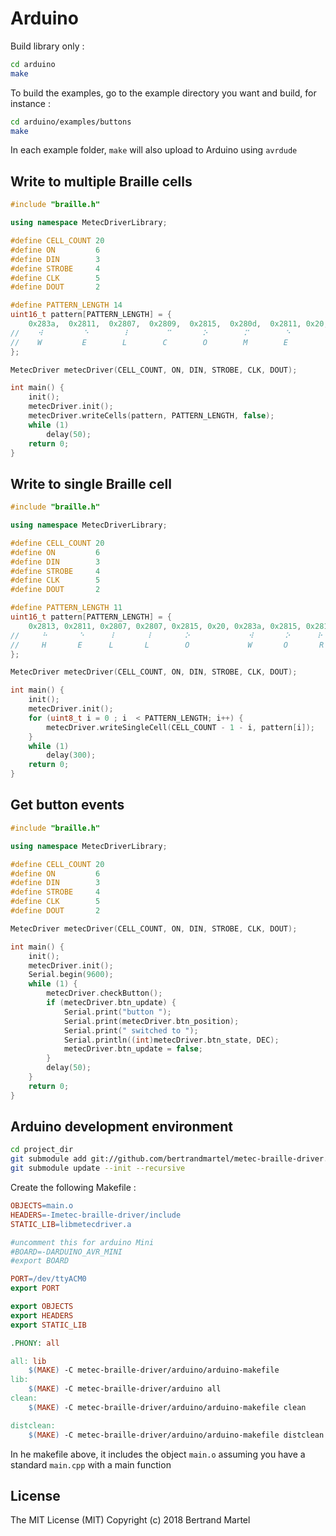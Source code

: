 # Arduino

Build library only :
```bash
cd arduino
make
```

To build the examples, go to the example directory you want and build, for instance :
```bash
cd arduino/examples/buttons
make
```

In each example folder, `make` will also upload to Arduino using `avrdude`

## Write to multiple Braille cells

```cpp
#include "braille.h"

using namespace MetecDriverLibrary;

#define CELL_COUNT 20
#define ON         6
#define DIN        3
#define STROBE     4
#define CLK        5
#define DOUT       2

#define PATTERN_LENGTH 14
uint16_t pattern[PATTERN_LENGTH] = {
    0x283a,  0x2811,  0x2807,  0x2809,  0x2815,  0x280d,  0x2811, 0x20,  0x2813, 0x2815, 0x280d, 0x2811, 0x20, 0x2816
//    ⠺         ⠑        ⠇        ⠉       ⠕        ⠍        ⠑             ⠓       ⠕       ⠍       ⠑             ⠖
//    W         E        L        C        O        M        E             H       O        M       E             !
};

MetecDriver metecDriver(CELL_COUNT, ON, DIN, STROBE, CLK, DOUT);

int main() {
    init();
    metecDriver.init();
    metecDriver.writeCells(pattern, PATTERN_LENGTH, false);
    while (1)
        delay(50);
    return 0;
}
```

## Write to single Braille cell

```cpp
#include "braille.h"

using namespace MetecDriverLibrary;

#define CELL_COUNT 20
#define ON         6
#define DIN        3
#define STROBE     4
#define CLK        5
#define DOUT       2

#define PATTERN_LENGTH 11
uint16_t pattern[PATTERN_LENGTH] = {
    0x2813, 0x2811, 0x2807, 0x2807, 0x2815, 0x20, 0x283a, 0x2815, 0x2817, 0x2807, 0x2819
//     ⠓       ⠑      ⠇       ⠇       ⠕             ⠺       ⠕      ⠗       ⠇      ⠙
//     H       E      L       L        O             W       O       R      L       D
};

MetecDriver metecDriver(CELL_COUNT, ON, DIN, STROBE, CLK, DOUT);

int main() {
    init();
    metecDriver.init();
    for (uint8_t i = 0 ; i  < PATTERN_LENGTH; i++) {
        metecDriver.writeSingleCell(CELL_COUNT - 1 - i, pattern[i]);
    }
    while (1)
        delay(300);
    return 0;
}
```

## Get button events

```cpp
#include "braille.h"

using namespace MetecDriverLibrary;

#define CELL_COUNT 20
#define ON         6
#define DIN        3
#define STROBE     4
#define CLK        5
#define DOUT       2

MetecDriver metecDriver(CELL_COUNT, ON, DIN, STROBE, CLK, DOUT);

int main() {
    init();
    metecDriver.init();
    Serial.begin(9600);
    while (1) {
        metecDriver.checkButton();
        if (metecDriver.btn_update) {
            Serial.print("button ");
            Serial.print(metecDriver.btn_position);
            Serial.print(" switched to ");
            Serial.println((int)metecDriver.btn_state, DEC);
            metecDriver.btn_update = false;
        }
        delay(50);
    }
    return 0;
}
```

## Arduino development environment

```bash
cd project_dir
git submodule add git://github.com/bertrandmartel/metec-braille-driver.git
git submodule update --init --recursive
```

Create the following Makefile : 

```makefile
OBJECTS=main.o
HEADERS=-Imetec-braille-driver/include
STATIC_LIB=libmetecdriver.a

#uncomment this for arduino Mini
#BOARD=-DARDUINO_AVR_MINI
#export BOARD

PORT=/dev/ttyACM0
export PORT

export OBJECTS
export HEADERS
export STATIC_LIB

.PHONY: all

all: lib
	$(MAKE) -C metec-braille-driver/arduino/arduino-makefile
lib:
	$(MAKE) -C metec-braille-driver/arduino all
clean:
	$(MAKE) -C metec-braille-driver/arduino/arduino-makefile clean

distclean:
	$(MAKE) -C metec-braille-driver/arduino/arduino-makefile distclean
```

In he makefile above, it includes the object `main.o` assuming you have a standard `main.cpp` with a main function

## License

The MIT License (MIT) Copyright (c) 2018 Bertrand Martel